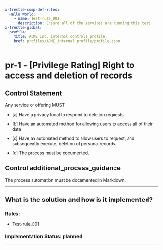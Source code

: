 ```yaml
---
x-trestle-comp-def-rules:
  Hello World:
    - name: Test-rule_001
      description: Ensure all of the services are running this test
x-trestle-global:
  profile:
    title: ACME Inc. internal controls profile.
    href: profiles/ACME_internal_profile/profile.json
---
```


# pr-1 - \[Privilege Rating\] Right to access and deletion of records

## Control Statement

Any service or offering MUST:

- \[a\] Have a privacy focal to respond to deletion requests.

- \[b\] Have an automated method for allowing users to access all of their data

- \[c\] Have an automated method to allow users to request, and subsequently execute, deletion of personal records.

- \[d\] The process must be documented.

## Control additional_process_guidance

The process automation must be documented in Markdown.

______________________________________________________________________

## What is the solution and how is it implemented?

<!-- For implementation status enter one of: implemented, partial, planned, alternative, not-applicable -->

<!-- Note that the list of rules under ### Rules: is read-only and changes will not be captured after assembly to JSON -->

<!-- Add control implementation description here for control: pr-1 -->

### Rules:

  - Test-rule_001

### Implementation Status: planned

______________________________________________________________________
